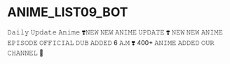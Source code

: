 # ANIME_LIST09_BOT
𝙳𝚊𝚒𝚕𝚢 𝚄𝚙𝚍𝚊𝚝𝚎 𝙰𝚗𝚒𝚖𝚎  ❣️𝙽𝙴𝚆 𝙽𝙴𝚆 𝙰𝙽𝙸𝙼𝙴 𝚄𝙿𝙳𝙰𝚃𝙴 ❣️ 𝙽𝙴𝚆 𝙽𝙴𝚆 𝙰𝙽𝙸𝙼𝙴 𝙴𝙿𝙸𝚂𝙾𝙳𝙴 𝙾𝙵𝙵𝙸𝙲𝙸𝙰𝙻 𝙳𝚄𝙱 𝙰𝙳𝙳𝙴𝙳 6 𝙰.𝙼 ❣️ 400+ 𝙰𝙽𝙸𝙼𝙴 𝙰𝙳𝙳𝙴𝙳 𝙾𝚄𝚁 𝙲𝙷𝙰𝙽𝙽𝙴𝙻 🥵
